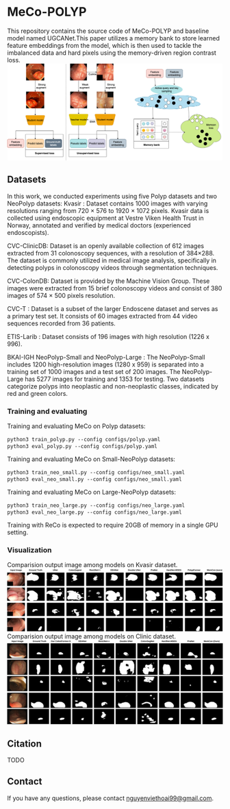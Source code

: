 # MeCo-POLYP

This repository contains the source code of MeCo-POLYP and baseline model named UGCANet.This paper utilizes a memory bank to store learned feature embeddings from the model, which is then used to tackle the imbalanced data and hard pixels using the memory-driven region contrast loss.
![](images/sup_unsup_memcon.png)
## Datasets
In this work, we conducted experiments using five Polyp datasets and two NeoPolyp datasets:
Kvasir : Dataset contains 1000 images with varying resolutions ranging from 720 × 576 to 1920 × 1072 pixels. Kvasir data is collected using endoscopic equipment at Vestre Viken Health Trust in Norway, annotated and verified by medical doctors (experienced endoscopists).

CVC-ClinicDB: Dataset is an openly available collection of 612 images extracted from 31 colonoscopy sequences, with a resolution of 384×288. The dataset is commonly utilized in medical image analysis, specifically in detecting polyps in colonoscopy videos through segmentation techniques.

CVC-ColonDB: Dataset is provided by the Machine Vision Group. These images were extracted from 15 brief colonoscopy videos and consist of 380 images of 574 × 500 pixels resolution.

CVC-T : Dataset is a subset of the larger Endoscene dataset and serves as a primary test set. It consists of 60 images extracted from 44 video sequences recorded from 36 patients.

ETIS-Larib : Dataset consists of 196 images with high resolution (1226 x 996).

BKAI-IGH NeoPolyp-Small and NeoPolyp-Large : The NeoPolyp-Small includes 1200 high-resolution images (1280 x 959) is separated into a training set of 1000 images and a test set of 200 images. The NeoPolyp-Large has 5277 images for training and 1353 for testing. Two datasets categorize polyps into neoplastic and non-neoplastic classes, indicated by red and green colors.

### Training and evaluating


Training and evaluating MeCo on Polyp datasets:
```
python3 train_polyp.py --config configs/polyp.yaml
python3 eval_polyp.py --config configs/polyp.yaml
```
Training and evaluating MeCo on Small-NeoPolyp datasets:
```
python3 train_neo_small.py --config configs/neo_small.yaml
python3 eval_neo_small.py --config configs/neo_small.yaml
```

Training and evaluating MeCo on Large-NeoPolyp datasets:
```
python3 train_neo_large.py --config configs/neo_large.yaml
python3 eval_neo_large.py --config configs/neo_large.yaml
```

Training with ReCo is expected to require 20GB of memory in a single GPU setting. 



### Visualization
Comparision output image among models on Kvasir dataset.
![](images/kvasir_memcon.png)
Comparision output image among models on Clinic dataset.
![](images/colon_clinic_memcon.png)
## Citation
TODO

## Contact
If you have any questions, please contact nguyenviethoai99@gmail.com.



